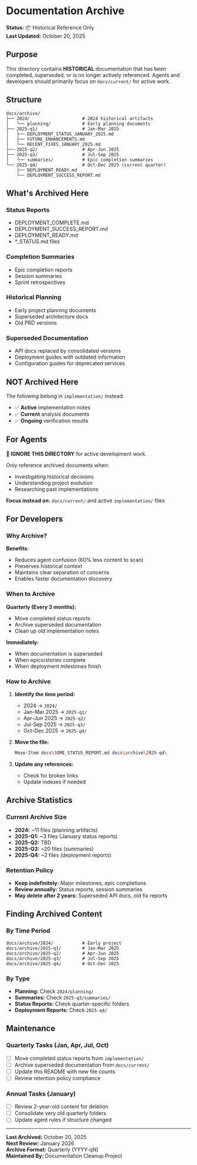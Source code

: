 # Documentation Archive

**Status:** 📦 Historical Reference Only  
**Last Updated:** October 20, 2025

## Purpose

This directory contains **HISTORICAL** documentation that has been completed, superseded, or is no longer actively referenced. Agents and developers should primarily focus on `docs/current/` for active work.

## Structure

```
docs/archive/
├── 2024/                    # 2024 historical artifacts
│   └── planning/            # Early planning documents
├── 2025-q1/                 # Jan-Mar 2025
│   ├── DEPLOYMENT_STATUS_JANUARY_2025.md
│   ├── FUTURE_ENHANCEMENTS.md
│   └── RECENT_FIXES_JANUARY_2025.md
├── 2025-q2/                 # Apr-Jun 2025
├── 2025-q3/                 # Jul-Sep 2025
│   └── summaries/           # Epic completion summaries
└── 2025-q4/                 # Oct-Dec 2025 (current quarter)
    ├── DEPLOYMENT_READY.md
    └── DEPLOYMENT_SUCCESS_REPORT.md
```

## What's Archived Here

### Status Reports
- DEPLOYMENT_COMPLETE.md
- DEPLOYMENT_SUCCESS_REPORT.md
- DEPLOYMENT_READY.md
- *_STATUS.md files

### Completion Summaries
- Epic completion reports
- Session summaries
- Sprint retrospectives

### Historical Planning
- Early project planning documents
- Superseded architecture docs
- Old PRD versions

### Superseded Documentation
- API docs replaced by consolidated versions
- Deployment guides with outdated information
- Configuration guides for deprecated services

## NOT Archived Here

The following belong in `implementation/` instead:
- ✅ **Active** implementation notes
- ✅ **Current** analysis documents
- ✅ **Ongoing** verification results

## For Agents

**🚫 IGNORE THIS DIRECTORY** for active development work.

Only reference archived documents when:
- Investigating historical decisions
- Understanding project evolution
- Researching past implementations

**Focus instead on:** `docs/current/` and active `implementation/` files

## For Developers

### Why Archive?

**Benefits:**
- Reduces agent confusion (60% less content to scan)
- Preserves historical context
- Maintains clear separation of concerns
- Enables faster documentation discovery

### When to Archive

**Quarterly (Every 3 months):**
- Move completed status reports
- Archive superseded documentation
- Clean up old implementation notes

**Immediately:**
- When documentation is superseded
- When epics/stories complete
- When deployment milestones finish

### How to Archive

1. **Identify the time period:**
   - 2024 → `2024/`
   - Jan-Mar 2025 → `2025-q1/`
   - Apr-Jun 2025 → `2025-q2/`
   - Jul-Sep 2025 → `2025-q3/`
   - Oct-Dec 2025 → `2025-q4/`

2. **Move the file:**
   ```bash
   Move-Item docs\SOME_STATUS_REPORT.md docs\archive\2025-q4\
   ```

3. **Update any references:**
   - Check for broken links
   - Update indexes if needed

## Archive Statistics

### Current Archive Size
- **2024:** ~11 files (planning artifacts)
- **2025-Q1:** ~3 files (January status reports)
- **2025-Q2:** TBD
- **2025-Q3:** ~20 files (summaries)
- **2025-Q4:** ~2 files (deployment reports)

### Retention Policy
- **Keep indefinitely:** Major milestones, epic completions
- **Review annually:** Status reports, session summaries
- **May delete after 2 years:** Superseded API docs, old fix reports

## Finding Archived Content

### By Time Period
```
docs/archive/2024/           # Early project
docs/archive/2025-q1/        # Jan-Mar 2025
docs/archive/2025-q2/        # Apr-Jun 2025
docs/archive/2025-q3/        # Jul-Sep 2025
docs/archive/2025-q4/        # Oct-Dec 2025
```

### By Type
- **Planning:** Check `2024/planning/`
- **Summaries:** Check `2025-q3/summaries/`
- **Status Reports:** Check quarter-specific folders
- **Deployment Reports:** Check `2025-q4/`

## Maintenance

### Quarterly Tasks (Jan, Apr, Jul, Oct)
- [ ] Move completed status reports from `implementation/`
- [ ] Archive superseded documentation from `docs/current/`
- [ ] Update this README with new file counts
- [ ] Review retention policy compliance

### Annual Tasks (January)
- [ ] Review 2-year-old content for deletion
- [ ] Consolidate very old quarterly folders
- [ ] Update agent rules if structure changed

---

**Last Archived:** October 20, 2025  
**Next Review:** January 2026  
**Archive Format:** Quarterly (YYYY-qN)  
**Maintained By:** Documentation Cleanup Project

